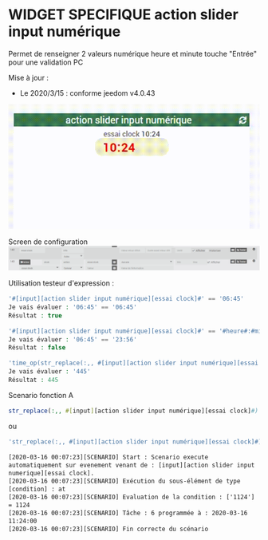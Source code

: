 # WIDGET SPECIFIQUE action slider input numérique

Permet de renseigner 2 valeurs numérique heure et minute
touche "Entrée" pour une validation PC

Mise à jour :

- Le 2020/3/15 : conforme jeedom v4.0.43

<img src="Input_clock~1.gif"/>


Screen de configuration
<img src="curseur input clock.png"/>

Utilisation
testeur d'expression :
```php
'#[input][action slider input numérique][essai clock]#' == '06:45'
Je vais évaluer : '06:45' == '06:45'
Résultat : true
```
```php
'#[input][action slider input numérique][essai clock]#' == '#heure#:#minute#'
Je vais évaluer : '06:45' == '23:56'
Résultat : false
```
```php
'time_op(str_replace(:,, #[input][action slider input numérique][essai clock]#), -120)'
Je vais évaluer : '445'
Résultat : 445
```



Scenario fonction A
```php
str_replace(:,, #[input][action slider input numérique][essai clock]#)
```
ou
```php
'str_replace(:,, #[input][action slider input numérique][essai clock]#)'
```
```log
[2020-03-16 00:07:23][SCENARIO] Start : Scenario execute automatiquement sur evenement venant de : [input][action slider input numerique][essai clock].
[2020-03-16 00:07:23][SCENARIO] Exécution du sous-élément de type [condition] : at
[2020-03-16 00:07:23][SCENARIO] Evaluation de la condition : ['1124'] = 1124
[2020-03-16 00:07:23][SCENARIO] Tâche : 6 programmée à : 2020-03-16 11:24:00
[2020-03-16 00:07:23][SCENARIO] Fin correcte du scénario
```
